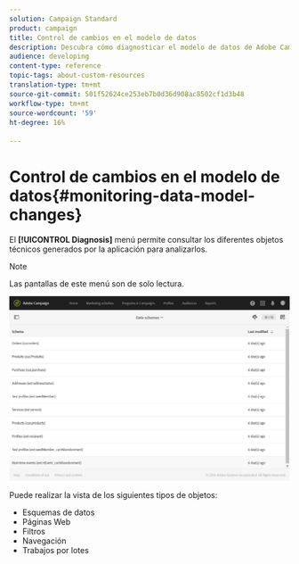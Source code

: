 ```yaml
---
solution: Campaign Standard
product: campaign
title: Control de cambios en el modelo de datos
description: Descubra cómo diagnosticar el modelo de datos de Adobe Campaign.
audience: developing
content-type: reference
topic-tags: about-custom-resources
translation-type: tm+mt
source-git-commit: 501f52624ce253eb7b0d36d908ac8502cf1d3b48
workflow-type: tm+mt
source-wordcount: '59'
ht-degree: 16%

---
```



# Control de cambios en el modelo de datos{#monitoring-data-model-changes}

El **[!UICONTROL Diagnosis]** menú permite consultar los diferentes objetos técnicos generados por la aplicación para analizarlos.

>[!NOTE]
>
>Las pantallas de este menú son de solo lectura.

![](assets/diagnostic.png)

Puede realizar la vista de los siguientes tipos de objetos:

* Esquemas de datos
* Páginas Web
* Filtros
* Navegación
* Trabajos por lotes

